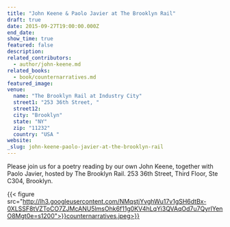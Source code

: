 ```yaml
---
title: "John Keene & Paolo Javier at The Brooklyn Rail"
draft: true
date: 2015-09-27T19:00:00.000Z
end_date:
show_time: true
featured: false
description:
related_contributors:
  - author/john-keene.md
related_books:
  - book/counternarratives.md
featured_image: 
venue:
  name: "The Brooklyn Rail at Industry City"
  street1: "253 36th Street, "
  street12:
  city: "Brooklyn"
  state: "NY"
  zip: "11232"
  country: "USA "
website:
_slug: john-keene-paolo-javier-at-the-brooklyn-rail
---
```


Please join us for a poetry reading by our own John Keene, together with Paolo Javier, hosted by The Brooklyn Rail. 253 36th Street, Third Floor, Ste C304, Brooklyn.

{{< figure src="http://lh3.googleusercontent.com/NMqstjYvghWu17v1gSH6dtBx-0XLSSF8tVZToCO7ZJMcANU5lmsOhk6f11g0KV4hLqYi3QVAqOd7u7QyrIYenO8Mgt0e=s1200">}}counternarratives.jpeg>}}

